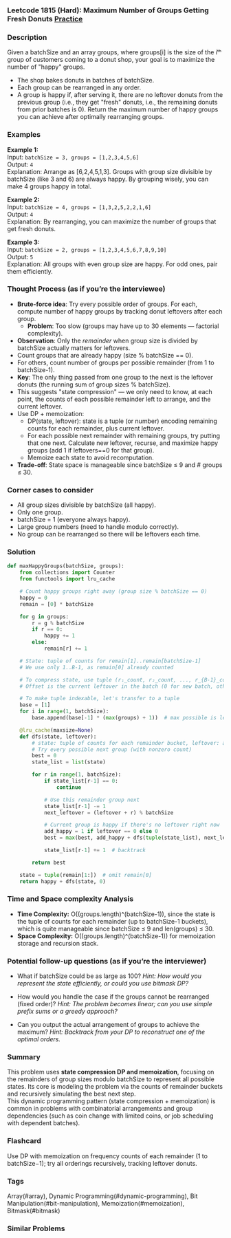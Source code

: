 ### Leetcode 1815 (Hard): Maximum Number of Groups Getting Fresh Donuts [Practice](https://leetcode.com/problems/maximum-number-of-groups-getting-fresh-donuts)

### Description  
Given a batchSize and an array groups, where groups[i] is the size of the iᵗʰ group of customers coming to a donut shop, your goal is to maximize the number of "happy" groups.  
- The shop bakes donuts in batches of batchSize.
- Each group can be rearranged in any order.
- A group is happy if, after serving it, there are no leftover donuts from the previous group (i.e., they get "fresh" donuts, i.e., the remaining donuts from prior batches is 0).
Return the maximum number of happy groups you can achieve after optimally rearranging groups.

### Examples  

**Example 1:**  
Input: `batchSize = 3, groups = [1,2,3,4,5,6]`  
Output: `4`  
Explanation: Arrange as [6,2,4,5,1,3]. Groups with group size divisible by batchSize (like 3 and 6) are always happy. By grouping wisely, you can make 4 groups happy in total.

**Example 2:**  
Input: `batchSize = 4, groups = [1,3,2,5,2,2,1,6]`  
Output: `4`  
Explanation: By rearranging, you can maximize the number of groups that get fresh donuts.

**Example 3:**  
Input: `batchSize = 2, groups = [1,2,3,4,5,6,7,8,9,10]`  
Output: `5`  
Explanation: All groups with even group size are happy. For odd ones, pair them efficiently.

### Thought Process (as if you’re the interviewee)  
- **Brute-force idea**: Try every possible order of groups. For each, compute number of happy groups by tracking donut leftovers after each group.  
  - **Problem**: Too slow (groups may have up to 30 elements — factorial complexity).
- **Observation**: Only the *remainder* when group size is divided by batchSize actually matters for leftovers.
- Count groups that are already happy (size % batchSize == 0).  
- For others, count number of groups per possible remainder (from 1 to batchSize-1).  
- **Key**: The only thing passed from one group to the next is the leftover donuts (the running sum of group sizes % batchSize).  
- This suggests "state compression" — we only need to know, at each point, the counts of each possible remainder left to arrange, and the current leftover.  
- Use DP + memoization:
  - DP(state, leftover): state is a tuple (or number) encoding remaining counts for each remainder, plus current leftover.
  - For each possible next remainder with remaining groups, try putting that one next. Calculate new leftover, recurse, and maximize happy groups (add 1 if leftovers==0 for that group).
  - Memoize each state to avoid recomputation.
- **Trade-off**: State space is manageable since batchSize ≤ 9 and  # groups ≤ 30.

### Corner cases to consider  
- All group sizes divisible by batchSize (all happy).
- Only one group.
- batchSize = 1 (everyone always happy).
- Large group numbers (need to handle modulo correctly).
- No group can be rearranged so there will be leftovers each time.

### Solution

```python
def maxHappyGroups(batchSize, groups):
    from collections import Counter
    from functools import lru_cache

    # Count happy groups right away (group size % batchSize == 0)
    happy = 0
    remain = [0] * batchSize

    for g in groups:
        r = g % batchSize
        if r == 0:
            happy += 1
        else:
            remain[r] += 1

    # State: tuple of counts for remain[1]..remain[batchSize-1]
    # We use only 1..B-1, as remain[0] already counted

    # To compress state, use tuple (r₁_count, r₂_count, ..., r_{B-1}_count)
    # Offset is the current leftover in the batch (0 for new batch, otherwise batchSize - (sum % batchSize))

    # To make tuple indexable, let's transfer to a tuple
    base = [1]
    for i in range(1, batchSize):
        base.append(base[-1] * (max(groups) + 1))  # max possible is len(groups) per bucket

    @lru_cache(maxsize=None)
    def dfs(state, leftover):
        # state: tuple of counts for each remainder bucket, leftover: amount carried over
        # Try every possible next group (with nonzero count)
        best = 0
        state_list = list(state)

        for r in range(1, batchSize):
            if state_list[r-1] == 0:
                continue

            # Use this remainder group next
            state_list[r-1] -= 1
            next_leftover = (leftover + r) % batchSize

            # Current group is happy if there's no leftover right now
            add_happy = 1 if leftover == 0 else 0
            best = max(best, add_happy + dfs(tuple(state_list), next_leftover))

            state_list[r-1] += 1  # backtrack

        return best

    state = tuple(remain[1:])  # omit remain[0]
    return happy + dfs(state, 0)
```

### Time and Space complexity Analysis  

- **Time Complexity:** O((groups.length)^(batchSize-1)), since the state is the tuple of counts for each remainder (up to batchSize-1 buckets), which is quite manageable since batchSize ≤ 9 and len(groups) ≤ 30.  
- **Space Complexity:** O((groups.length)^(batchSize-1)) for memoization storage and recursion stack.

### Potential follow-up questions (as if you’re the interviewer)  

- What if batchSize could be as large as 100?
  *Hint: How would you represent the state efficiently, or could you use bitmask DP?*

- How would you handle the case if the groups cannot be rearranged (fixed order)?
  *Hint: The problem becomes linear; can you use simple prefix sums or a greedy approach?*

- Can you output the actual arrangement of groups to achieve the maximum?
  *Hint: Backtrack from your DP to reconstruct one of the optimal orders.*

### Summary
This problem uses **state compression DP and memoization**, focusing on the remainders of group sizes modulo batchSize to represent all possible states. Its core is modeling the problem via the counts of remainder buckets and recursively simulating the best next step.  
This dynamic programming pattern (state compression + memoization) is common in problems with combinatorial arrangements and group dependencies (such as coin change with limited coins, or job scheduling with dependent batches).


### Flashcard
Use DP with memoization on frequency counts of each remainder (1 to batchSize−1); try all orderings recursively, tracking leftover donuts.

### Tags
Array(#array), Dynamic Programming(#dynamic-programming), Bit Manipulation(#bit-manipulation), Memoization(#memoization), Bitmask(#bitmask)

### Similar Problems
